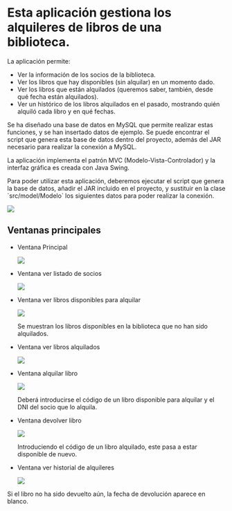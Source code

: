 <h1>Esta aplicación gestiona los alquileres de libros de una biblioteca.</h1>
<p>La aplicación permite:</p>
<ul>
  <li>Ver la información de los socios de la biblioteca.</li>
  <li>Ver los libros que hay disponibles (sin alquilar) en un momento dado.</li>
  <li>Ver los libros que están alquilados (queremos saber, también, desde qué fecha están alquilados).</li>
  <li>Ver un histórico de los libros alquilados en el pasado, mostrando quién alquiló cada libro y en qué fechas.</li>
</ul>
<p>Se ha diseñado una base de datos en MySQL que permite realizar estas funciones, y se han insertado datos de ejemplo. Se puede encontrar el script que genera esta base de datos dentro del proyecto, además del JAR necesario para realizar la conexión a MySQL.</p>
<p>La aplicación implementa el patrón MVC (Modelo-Vista-Controlador) y la interfaz gráfica es creada con Java Swing.</p>
<p>Para poder utilizar esta aplicación, deberemos ejecutar el script que genera la base de datos, añadir el JAR incluido en el proyecto, y sustituir en la clase `src/model/Modelo` los siguientes datos para poder realizar la conexión.</p>
<img src="https://github.com/JavierJAG/BibliotecaMySQL/assets/74993072/c2d00319-7fc1-4946-9f93-06c167378af4">
</br>
<h2>Ventanas principales</h2>
<ul>
  <li>
    <p>Ventana Principal</p>
    <img src="https://github.com/JavierJAG/BibliotecaMySQL/assets/74993072/8889d1e1-d407-41fe-9687-7bc146ae0e92">
  </li>
  <li>
    <p>Ventana ver listado de socios</p>
    <img src="https://github.com/JavierJAG/BibliotecaMySQL/assets/74993072/8eed3b64-bb33-4ba9-950d-93a65c7b3e1e">
  </li>
  <li>
    <p>Ventana ver libros disponibles para alquilar</p>
    <img src="https://github.com/JavierJAG/BibliotecaMySQL/assets/74993072/dbcbb941-9550-48e9-8f83-c688dd79ea33">
    <p>Se muestran los libros disponibles en la biblioteca que no han sido alquilados.</p>
  </li>
  <li>
    <p>Ventana ver libros alquilados</p>
    <img src="https://github.com/JavierJAG/BibliotecaMySQL/assets/74993072/1dc811ed-e8af-4bbc-be41-bd5eb466a08b">
  </li>
  <li>
    <p>Ventana alquilar libro</p>
    <img src="https://github.com/JavierJAG/BibliotecaMySQL/assets/74993072/19d6e59d-718b-4908-876d-cb083958b1aa">
    <p>Deberá introducirse el código de un libro disponible para alquilar y el DNI del socio que lo alquila.</p>
  </li>
  <li>
    <p>Ventana devolver libro</p>
    <img src="https://github.com/JavierJAG/BibliotecaMySQL/assets/74993072/bf673938-268d-4fdf-9dd0-8b3fd8566bc3">
    <p>Introduciendo el código de un libro alquilado, este pasa a estar disponible de nuevo.</p>
  </li>
  <li>
    <p>Ventana ver historial de alquileres</p>
    <img src="https://github.com/JavierJAG/BibliotecaMySQL/assets/74993072/26675688-5aff-4ca0-bbaa-9d319b61a436">
  </li>
</ul>
<p>Si el libro no ha sido devuelto aún, la fecha de devolución aparece en blanco.</p>

